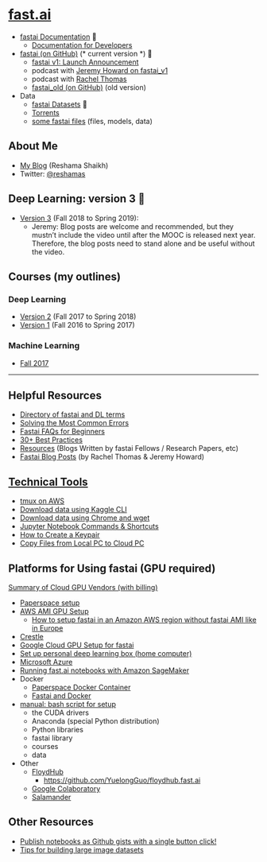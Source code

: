 # [fast.ai](http://www.fast.ai)
- [fastai Documentation](http://docs.fast.ai) :red_circle:
    - [Documentation for Developers](http://docs-dev.fast.ai)
- [fastai (on GitHub)](https://github.com/fastai/fastai) (* current version *) :red_circle:
    - [fastai v1: Launch Announcement](http://www.fast.ai/2018/10/02/fastai-ai/)
    - podcast with [Jeremy Howard on fastai_v1](https://twimlai.com/twiml-talk-186-the-fastai-v1-deep-learning-framework-with-jeremy-howard/)
    - podcast with [Rachel Thomas](https://twimlai.com/twiml-talk-138-practical-deep-learning-with-rachel-thomas/)
    - [fastai_old (on GitHub)](https://github.com/fastai/fastai_old) (old version)
- Data
    - [fastai Datasets](http://course.fast.ai/datasets) :red_circle:
    - [Torrents](http://academictorrents.com/browse.php?search=fastai&page=0)
    - [some fastai files](http://files.fast.ai) (files, models, data)

## About Me 
* [My Blog](https://reshamas.github.io) (Reshama Shaikh)
* Twitter: [@reshamas](https://twitter.com/reshamas)

## Deep Learning: version 3  :red_circle:
- [Version 3](fastai_dl_course_v3.md) (Fall 2018 to Spring 2019):  
    - Jeremy:  Blog posts are welcome and recommended, but they mustn’t include the video until after the MOOC is released next year. Therefore, the blog posts need to stand alone and be useful without the video.


## Courses (my outlines)

### Deep Learning
- [Version 2](fastai_dl_course_v2.md) (Fall 2017 to Spring 2018)
- [Version 1](fastai_dl_course_v1.md) (Fall 2016 to Spring 2017)  

### Machine Learning
- [Fall 2017](fastai_ml_course.md)

---

## Helpful Resources
* [Directory of fastai and DL terms](fastai_dl_terms.md)
* [Solving the Most Common Errors](tips_troubleshooting.md)
* [Fastai FAQs for Beginners](tips_faq_beginners.md)
* [30+ Best Practices](http://forums.fast.ai/t/30-best-practices/12344)
* [Resources](resources.md) (Blogs Written by fastai Fellows / Research Papers, etc)
* [Fastai Blog Posts](http://www.fast.ai/topics/) (by Rachel Thomas & Jeremy Howard)


## [Technical Tools](tools/)
* [tmux on AWS](tools/tmux.md)
* [Download data using Kaggle CLI](tools/download_data_kaggle_cli.md)
* [Download data using Chrome and wget](tools/download_data_browser_curlwget.md)
* [Jupyter Notebook Commands & Shortcuts](tools/jupyter_notebook.md)
* [How to Create a Keypair](tools/create_keypair.md)
* [Copy Files from Local PC to Cloud PC](tools/copy_files_local_to_cloud.md)


## Platforms for Using fastai (GPU required)
[Summary of Cloud GPU Vendors (with billing)](https://github.com/binga/cloud-gpus)
* [Paperspace setup](tools/paperspace.md)
* [AWS AMI GPU Setup](tools/aws_ami_gpu_setup.md)  
    - [How to setup fastai in an Amazon AWS region without fastai AMI like in Europe](https://medium.com/@pierre_guillou/guide-install-fastai-in-any-aws-region-8f4fe29132e5)
* [Crestle](tools/crestle_run.md)
* [Google Cloud GPU Setup for fastai](https://medium.com/google-cloud/set-up-google-cloud-gpu-for-fast-ai-45a77fa0cb48)
* [Set up personal deep learning box (home computer)](tools/setup_personal_dl_box.md)
* [Microsoft Azure](https://medium.com/@manikantayadunanda/setting-up-deeplearning-machine-and-fast-ai-on-azure-a22eb6bd6429)
* [Running fast.ai notebooks with Amazon SageMaker](https://aws.amazon.com/blogs/machine-learning/running-fast-ai-notebooks-with-amazon-sagemaker/)
* Docker
    - [Paperspace Docker Container](https://hub.docker.com/r/paperspace/fastai/)
    - [Fastai and Docker](https://nji-syd.github.io/2018/03/26/up-and-running-with-fast-ai-and-docker/)
* [manual: bash script for setup](http://files.fast.ai/setup/paperspace)
  - the CUDA drivers
  - Anaconda (special Python distribution)
  - Python libraries
  - fastai library
  - courses
  - data  
* Other
  - [FloydHub](https://www.floydhub.com)
    - https://github.com/YuelongGuo/floydhub.fast.ai
  - [Google Colaboratory](https://colab.research.google.com/notebook#fileId=/v2/external/notebooks/welcome.ipynb)
  - [Salamander](http://forums.fast.ai/t/setup-on-salamander-cheaper-easier-than-aws/25427)

## Other Resources
- [Publish notebooks as Github gists with a single button click!](https://jupyter-contrib-nbextensions.readthedocs.io/en/latest/nbextensions/gist_it/readme.html)
- [Tips for building large image datasets](https://forums.fast.ai/t/tips-for-building-large-image-datasets/26688)





